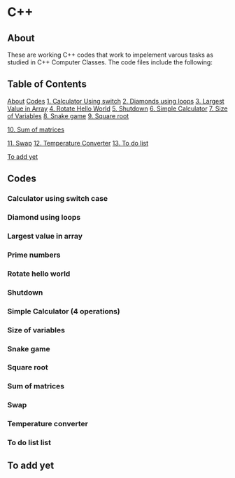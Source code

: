 # C++

## About
These are working C++ codes that work to impelement varous tasks as studied in  C++ Computer Classes. 
The code files include the following:
## Table of Contents
[About](#about)
[Codes](#codes)
[1. Calculator Using switch](#calculator-using-switch-case)
[2. Diamonds using loops](#diamond-using-loops)
[3. Largest Value in Array](#largest-value-in-array)
[4. Rotate Hello World](#rotate-hello-world)
[5. Shutdown](#shutdown)
[6. Simple Calculator](#simple-calculator-4-operations)
[7. Size of Variables](#size-of-variables)
[8. Snake game](#snake-game)
[9. Square root](#square-root)

[10. Sum of matrices](#sum-of-matrices)

[11. Swap](#swap)
[12. Temperature Converter](#temperature-converter)
[13. To do list](#to-do-list-list)

[To add yet](#to-add-yet)

## Codes
### Calculator using  switch case
### Diamond using loops
### Largest value in array
### Prime numbers
### Rotate hello world
### Shutdown
### Simple Calculator (4 operations)
### Size of variables
### Snake game
### Square root
### Sum of  matrices
### Swap
### Temperature converter
### To do list list
## To add yet